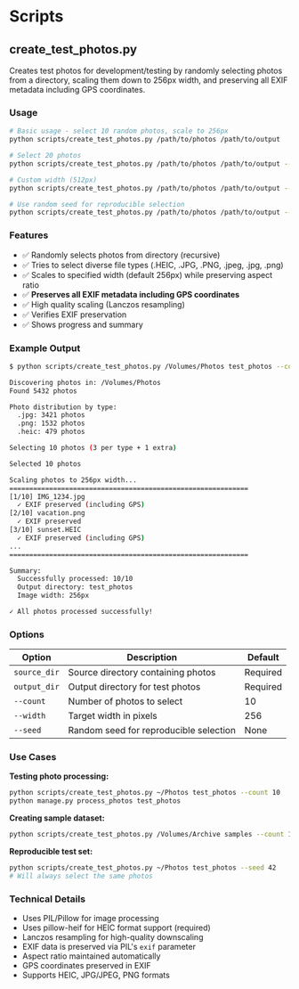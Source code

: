 # Scripts

## create_test_photos.py

Creates test photos for development/testing by randomly selecting photos from a directory, scaling them down to 256px width, and preserving all EXIF metadata including GPS coordinates.

### Usage

```bash
# Basic usage - select 10 random photos, scale to 256px
python scripts/create_test_photos.py /path/to/photos /path/to/output

# Select 20 photos
python scripts/create_test_photos.py /path/to/photos /path/to/output --count 20

# Custom width (512px)
python scripts/create_test_photos.py /path/to/photos /path/to/output --width 512

# Use random seed for reproducible selection
python scripts/create_test_photos.py /path/to/photos /path/to/output --seed 42
```

### Features

- ✅ Randomly selects photos from directory (recursive)
- ✅ Tries to select diverse file types (.HEIC, .JPG, .PNG, .jpeg, .jpg, .png)
- ✅ Scales to specified width (default 256px) while preserving aspect ratio
- ✅ **Preserves all EXIF metadata including GPS coordinates**
- ✅ High quality scaling (Lanczos resampling)
- ✅ Verifies EXIF preservation
- ✅ Shows progress and summary

### Example Output

```bash
$ python scripts/create_test_photos.py /Volumes/Photos test_photos --count 10

Discovering photos in: /Volumes/Photos
Found 5432 photos

Photo distribution by type:
  .jpg: 3421 photos
  .png: 1532 photos
  .heic: 479 photos

Selecting 10 photos (3 per type + 1 extra)

Selected 10 photos

Scaling photos to 256px width...
============================================================
[1/10] IMG_1234.jpg
  ✓ EXIF preserved (including GPS)
[2/10] vacation.png
  ✓ EXIF preserved
[3/10] sunset.HEIC
  ✓ EXIF preserved (including GPS)
...
============================================================

Summary:
  Successfully processed: 10/10
  Output directory: test_photos
  Image width: 256px

✓ All photos processed successfully!
```

### Options

| Option | Description | Default |
|--------|-------------|---------|
| `source_dir` | Source directory containing photos | Required |
| `output_dir` | Output directory for test photos | Required |
| `--count` | Number of photos to select | 10 |
| `--width` | Target width in pixels | 256 |
| `--seed` | Random seed for reproducible selection | None |

### Use Cases

**Testing photo processing:**
```bash
python scripts/create_test_photos.py ~/Photos test_photos --count 10
python manage.py process_photos test_photos
```

**Creating sample dataset:**
```bash
python scripts/create_test_photos.py /Volumes/Archive samples --count 100 --width 512
```

**Reproducible test set:**
```bash
python scripts/create_test_photos.py ~/Photos test_photos --seed 42
# Will always select the same photos
```

### Technical Details

- Uses PIL/Pillow for image processing
- Uses pillow-heif for HEIC format support (required)
- Lanczos resampling for high-quality downscaling
- EXIF data is preserved via PIL's `exif` parameter
- Aspect ratio maintained automatically
- GPS coordinates preserved in EXIF
- Supports HEIC, JPG/JPEG, PNG formats
